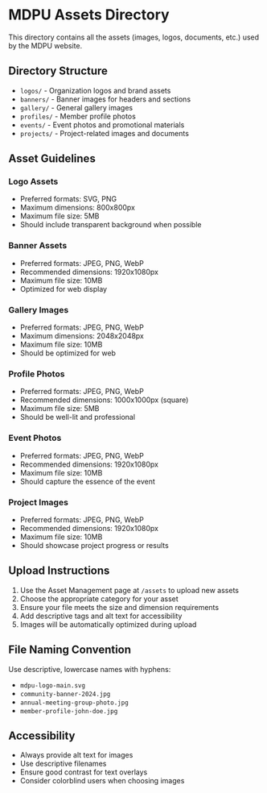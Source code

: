 # MDPU Assets Directory

This directory contains all the assets (images, logos, documents, etc.) used by the MDPU website.

## Directory Structure

- `logos/` - Organization logos and brand assets
- `banners/` - Banner images for headers and sections
- `gallery/` - General gallery images
- `profiles/` - Member profile photos
- `events/` - Event photos and promotional materials
- `projects/` - Project-related images and documents

## Asset Guidelines

### Logo Assets
- Preferred formats: SVG, PNG
- Maximum dimensions: 800x800px
- Maximum file size: 5MB
- Should include transparent background when possible

### Banner Assets
- Preferred formats: JPEG, PNG, WebP
- Recommended dimensions: 1920x1080px
- Maximum file size: 10MB
- Optimized for web display

### Gallery Images
- Preferred formats: JPEG, PNG, WebP
- Maximum dimensions: 2048x2048px
- Maximum file size: 10MB
- Should be optimized for web

### Profile Photos
- Preferred formats: JPEG, PNG, WebP
- Recommended dimensions: 1000x1000px (square)
- Maximum file size: 5MB
- Should be well-lit and professional

### Event Photos
- Preferred formats: JPEG, PNG, WebP
- Recommended dimensions: 1920x1080px
- Maximum file size: 10MB
- Should capture the essence of the event

### Project Images
- Preferred formats: JPEG, PNG, WebP
- Recommended dimensions: 1920x1080px
- Maximum file size: 10MB
- Should showcase project progress or results

## Upload Instructions

1. Use the Asset Management page at `/assets` to upload new assets
2. Choose the appropriate category for your asset
3. Ensure your file meets the size and dimension requirements
4. Add descriptive tags and alt text for accessibility
5. Images will be automatically optimized during upload

## File Naming Convention

Use descriptive, lowercase names with hyphens:
- `mdpu-logo-main.svg`
- `community-banner-2024.jpg`
- `annual-meeting-group-photo.jpg`
- `member-profile-john-doe.jpg`

## Accessibility

- Always provide alt text for images
- Use descriptive filenames
- Ensure good contrast for text overlays
- Consider colorblind users when choosing images














